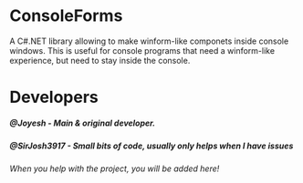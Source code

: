 # ConsoleForms
A C#.NET library allowing to make winform-like componets inside console windows. This is useful for console programs that need a winform-like experience, but need to stay inside the console.
# Developers
##### @Joyesh - Main & original developer.
##### @SirJosh3917 - Small bits of code, usually only helps when I have issues
###### When you help with the project, you will be added here!

